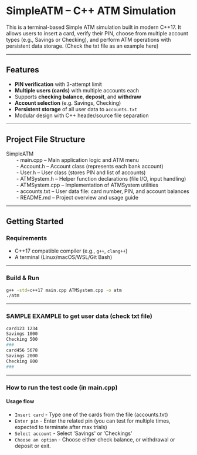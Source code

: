# SimpleATM – C++ ATM Simulation

This is a terminal-based Simple ATM simulation built in modern C++17. It allows users to insert a card, verify their PIN, choose from multiple account types (e.g., Savings or Checking), and perform ATM operations with persistent data storage. (Check the txt file as an example here)

---

## Features
- **PIN verification** with 3-attempt limit  
- **Multiple users (cards)** with multiple accounts each  
- Supports **checking balance**, **deposit**, and **withdraw**  
- **Account selection** (e.g. Savings, Checking)  
- **Persistent storage** of all user data to `accounts.txt`  
- Modular design with C++ header/source file separation

---
## Project File Structure

SimpleATM  
&emsp;&emsp;- main.cpp – Main application logic and ATM menu  
&emsp;&emsp;- Account.h – Account class (represents each bank account)  
&emsp;&emsp;- User.h – User class (stores PIN and list of accounts)  
&emsp;&emsp;- ATMSystem.h – Helper function declarations (file I/O, input handling)  
&emsp;&emsp;- ATMSystem.cpp – Implementation of ATMSystem utilities  
&emsp;&emsp;- accounts.txt – User data file: card number, PIN, and account balances  
&emsp;&emsp;- README.md – Project overview and usage guide

---

## Getting Started

### Requirements

- C++17 compatible compiler (e.g., `g++`, `clang++`)
- A terminal (Linux/macOS/WSL/Git Bash)

---

### Build & Run

```bash
g++ -std=c++17 main.cpp ATMSystem.cpp -o atm
./atm
```

---

### SAMPLE EXAMPLE to get user data (check txt file)
```bash
card123 1234
Savings 1000
Checking 500
###
card456 5678
Savings 2000
Checking 800
###
```
---

### How to run the test code (in main.cpp)
#### Usage flow
- `Insert card` - Type one of the cards from the file (accounts.txt)
- `Enter pin` - Enter the related pin (you can test for multiple times, expected to terminate after max trials)
- `Select account` - Select 'Savings' or 'Checkings'
- `Choose an option` - Choose either check balance, or withdrawal or deposit or exit. 